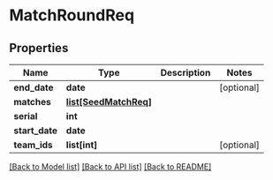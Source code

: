 # MatchRoundReq

## Properties
Name | Type | Description | Notes
------------ | ------------- | ------------- | -------------
**end_date** | **date** |  | [optional] 
**matches** | [**list[SeedMatchReq]**](SeedMatchReq.md) |  | 
**serial** | **int** |  | 
**start_date** | **date** |  | 
**team_ids** | **list[int]** |  | [optional] 

[[Back to Model list]](../README.md#documentation-for-models) [[Back to API list]](../README.md#documentation-for-api-endpoints) [[Back to README]](../README.md)


